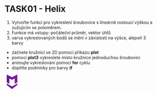 # TASK01 - Helix

1. Vytvořte funkci pro vykreslení šroubovice s lineárně rostoucí výškou a zužujícím se poloměrem. 
2. Funkce má vstupy: počáteční průměr, vektor úhlů
3. varva vykreslovaných bodů se mění v závislosti na výšce, alepoň 3 barvy
* začnete kružnicí ve 2D pomocí příkazu **plot**
* pomocí **plot3** vykreslete místo kružnice jednoduchou šroubovici
* animujte vykreslování pomocí **for** cyklu
* doplňte podmínky pro barvy **if**

![alt text](https://github.com/adam-p/markdown-here/raw/master/src/common/images/icon48.png "Logo Title Text 1")
